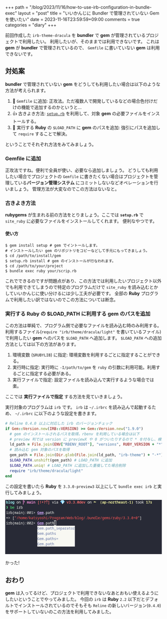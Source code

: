 +++
path = "/blog/2023/11/16/how-to-use-irb-configuration-in-bundle-exec"
layout = "post"
title = "いいかんじに Bundler で管理されていない Gem を使いたい"
date = 2023-11-16T23:59:59+09:00
comments = true
categories = "diary"
+++

前回作成した `irb-theme-dracula` を **bundler** で **gem** が管理されているプロジェクトで利用したい。
利用したいが、そのままでは利用できないです。
これは **gem** が **bundler** で管理されているので、 `Gemfile` に書いていない **gem** は利用できないです。

## 対処案

**bundler** で管理されていない **gem** をどうしても利用したい場合は以下のような方法が考えられます。

1. :100: `Gemfile` に追加: 正攻法。ただ複数人で開発しているなどの場合色付けだけの機能で追加するのかというと…
1. :+1: 古きよき方法: [`setup.rb`](https://i.loveruby.net/ja/projects/setup/doc/usage.html) を利用して、対象 **gem** の必要ファイルをインストールする。
1. :poop: 実行する **Ruby** の `$LOAD_PATH` に **gem** のパスを追加: 強引にパスを追加して `require` することで解決。

ということでそれぞれ方法をみてみましょう。

### Gemfile に追加

正攻法ですね。便利で全員が使い、必要なら追加しましょう。
どうしても利用したい場合でプロジェクトの `Gemfile` に書きたくない場合はプロジェクトを管理している**バージョン管理システム** にコミットしないなどオペレーションを行いましょう。
管理方法が大変なのでこの方法はないなと。

### 古きよき方法

**rubygems** が生まれる前の方法をとりましょう。ここでは **`setup.rb`** で `site_ruby` に必要なファイルをインストールしてくれます。
便利なやつです。

#### 使い方

```console
$ gem install setup # gem でイントールします。
# インストールしたい gem のリポジトリをコピーなどして手元にもってきましょう。
$ cd /path/to/install/gem
$ setup.rb install # gem のインストールが行なわれます。
$ cd /path/to/your/project
$ bundle exec ruby your/scrip.rb
```

これでできるのですが問題点があり、この方法では利用したいプロジェクト以外でも利用できてしまうので特定のプログラムだけで `site_ruby` を読み込むとかしていいかんじに使い分けるには少し工夫が必要です。
全部の **Ruby** プログラムで利用したい訳ではないのでこの方法については断念。

### 実行する Ruby の $LOAD_PATH に利用する gem のパスを追加

この方法は単純で、プログラム側で必要なファイルを読み込む時のみ利用する。
利用するファイル(`require "irb/theme/dracula/light"` を書いているファイル)で利用したい **gem** へのパスを `$LOAD_PATH` へ追加します。
`$LOAD_PATH` への追加方法としては以下の方法があります。

1. 環境変数 (`$RUBYLIB`) に指定: 環境変数を利用するごとに指定することができる。
1. 実行時に指定: 実行時に `-I/path/to/gem` を `ruby` の引数に利用可能。利用するごとに指定する必要がある。
1. 実行ファイルで指定: 設定ファイルを読み込んで実行するような場合では楽。

ここでは **実行ファイルで指定** する方法を見ていきましょう。

実行対象のプログラムは `irb` です。 `irb` は `~/.irbrc` を読み込んで起動するため、 `~/.irbrc` に以下のような設定を書きます。

```ruby
# Reline 0.4.0 以上に対応した irb のバージョンチェック
if Gem::Version.new(IRB::VERSION) >= Gem::Version.new("1.9.0")
  # gem のインストールされるパスを取得。rbenv を利用している場合は以下
  # preview 判では version に previewX や 0 がついたりするので * を付与し、検索
  ld_path = File.join(ENV["RBENV_ROOT"], "versions", RUBY_VERSION + "*", "lib", "ruby", "gems", RUBY_VERSION.sub(/\d+$/, "0*"), "gems")
  # 読み込む gem 対象のパスを取得
  gem_path = File.join(Dir.glob(File.join(ld_path, "irb-theme") + "-*").last, "lib")
  $LOAD_PATH.unshift(gem_path) # LOAD_PATH に追加
  $LOAD_PATH.uniq! # LOAD_PATH に追加した重複してた場合削除
  require "irb/theme/dracula/light"
end
```

この設定を書いたら **Ruby** を `3.3.0-preview3` 以上にして `bundle exec irb` と実行してみましょう。

![](/images/screenshot/force-load-bundler-external-gem.png)

かった!

## おわり

**gem** は入ってるけど、プロジェクトで利用できないなあとおもい使えるようにしたいということでやってみました。
今回の `irb` は **Ruby** `2.2` 以下だとデフォルトでインストールされているのでそもそも
`Reline` の新しいバージョン(`0.4.0`)をサポートしていないのこの方法を利用してみました。
